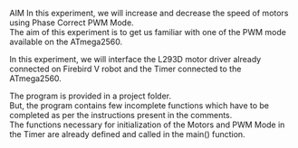 AIM
In this experiment, we will increase and decrease the speed of motors using Phase Correct PWM Mode.  
The aim of this experiment is to get us familiar with one of the PWM mode available on the ATmega2560.

In this experiment, we will interface the L293D motor driver already connected on Firebird V robot and the Timer connected to the ATmega2560.

The program is provided in a project folder.  
But, the program contains few incomplete functions which have to be completed as per the instructions present in the comments.  
The functions necessary for initialization of the Motors and PWM Mode in the Timer are already defined and called in the main() function.
